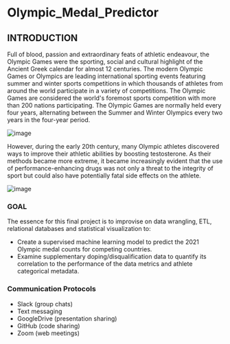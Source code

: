 # Olympic_Medal_Predictor

## INTRODUCTION

Full of blood, passion and extraordinary feats of athletic endeavour, the Olympic Games were the sporting, social and cultural highlight of the Ancient Greek calendar for almost 12 centuries. The modern Olympic Games or Olympics are leading international sporting events featuring summer and winter sports competitions in which thousands of athletes from around the world participate in a variety of competitions. The Olympic Games are considered the world's foremost sports competition with more than 200 nations participating. The Olympic Games are normally held every four years, alternating between the Summer and Winter Olympics every two years in the four-year period.

![image](https://user-images.githubusercontent.com/78067427/125239768-2609c880-e2b7-11eb-95e8-08cd3dfa7ced.png)

However, during the early 20th century, many Olympic athletes discovered ways to improve their athletic abilities by boosting testosterone. As their methods became more extreme, it became increasingly evident that the use of performance-enhancing drugs was not only a threat to the integrity of sport but could also have potentially fatal side effects on the athlete.

![image](https://user-images.githubusercontent.com/78067427/125240046-8dc01380-e2b7-11eb-9a4a-d78bf209be8c.png)

### GOAL

The essence for this final project is to improvise on data wrangling, ETL, relational databases and statistical visualization to:
  - Create a supervised machine learning model to predict the 2021 Olympic medal counts for competing countries. 
  - Examine supplementary doping/disqualification data to quantify its correlation to the performance of the data metrics and athlete categorical metadata.

### Communication Protocols

  - Slack (group chats)
  - Text messaging
  - GoogleDrive (presentation sharing)
  - GitHub (code sharing)
  - Zoom (web meetings)


